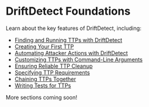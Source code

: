 # DriftDetect Foundations

Learn about the key features of DriftDetect, including:

- [Finding and Running TTPs with DriftDetect](repositories.md)
- [Creating Your First TTP](create.md)
- [Automating Attacker Actions with DriftDetect](actions.md)
- [Customizing TTPs with Command-Line Arguments](args.md)
- [Ensuring Reliable TTP Cleanup](cleanup.md)
- [Specifying TTP Requirements](requirements.md)
- [Chaining TTPs Together](chaining.md)
- [Writing Tests for TTPs](tests.md)

More sections coming soon!
